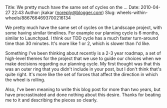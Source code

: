 Title: We pretty much have the same set of cycles on the ...
Date: 2010-04-27 22:43
Author: jkakar (noreply@blogger.com)
Slug: wheels-within-wheels/8867664693700216134

We pretty much have the same set of cycles on the Landscape project,
with some having similar timelines. For example our planning cycle is 6
months, similar to Launchpad. I think our TDD cycle has a much faster
turn-around time than 30 minutes. It's more like 1 or 2, which is slower
than I'd like.  
  
Something I've been thinking about recently is a 2-3 year roadmap, a set
of high-level themes for the project that we use to guide our choices
when we make decisions regarding our planning cycle. My first thought
was that this was an outer ring that you didn't include in your post,
but I don't think that's quite right. It's more like the set of forces
that affect the direction in which the wheel is rolling.  
  
Also, I've been meaning to write this blog post for more than two years,
but have procrastinated and done nothing about this desire. Thanks for
beating me to it and describing the pieces so clearly.

